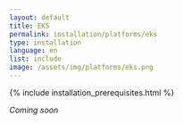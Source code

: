 ```yaml
---
layout: default
title: EKS
permalink: installation/platforms/eks
type: installation
language: en
list: include
image: /assets/img/platforms/eks.png
---
```


{% include installation_prerequisites.html %}

<!--**To set up and run Meshery on EKS** 

In order to provide Meshery with the necessary access to your managed Kubernetes instance, 
Meshery will need to be assigned a *ServiceAccount*. An existing ServiceAccount can be used or a new one created. 
1. Ensure that the ServiceAccount you use has the *cluster-admin* role assigned.
1. Configure Meshery to run on EKS:
    - [Automatic Configuration](#automatic-configuration-recommended)
    - [Manual Configuration](#manual-configuration-optional)

_Note: Make sure you are able to access EKS with *kubectl* by following the [EKS Guide.](https://docs.aws.amazon.com/eks/latest/userguide/create-kubeconfig.html){:target="_blank"}_

#### **Automatic Configuration (Recommended)**

1. In your browser, navigate to Meshery (e.g. `http://localhost:9081`) and login.
1. Download your Meshery authentication token by clicking **Get Token** under your user profile.
1. Use this authentication token to execute the following command:

    ```$ mesheryctl system config eks --token <PATH TO TOKEN>```

This command updates your kubeconfig to provide Meshery with access to your managed Kubernetes instance.
Once configured, proceed with using Meshery:

`mesheryctl system start`

#### **Manual Configuration (Optional)**

If the [Automatic Configuration](#automatic-configuration-recommended) procedure fails or you would like to manually prepare your kubeconfig file to provide Meshery with the necessary access to your managed Kubernetes instance, perform the following actions:

1. Create a *ServiceAccount* with *cluster-admin* role
    
    ```$ kubectl create serviceaccount meshery```

1. Adding/Binding *cluster-admin* role to new service account **meshery**
    
    ```$ kubectl create clusterrolebinding meshery-binding --clusterrole=cluster-admin\--serviceaccount=default:meshery```

1. Get secret name from *ServiceAccount*.
    
    <pre class="codeblock-pre">
    <div class="codeblock"><div class="clipboardjs">
    $ kubectl get secrets

    NAME                           TYPE                                  DATA   AGE
    default-token-fnfjp            kubernetes.io/service-account-token   3      95d
    meshery-token-5z9xj               kubernetes.io/service-account-token   3      66m
    </div></div>
    </pre>

    _Note: Here the secret name is **meshery-token-5z9xj**_
1. Get secret/token:

    <pre class="codeblock-pre">
    <div class="codeblock"><div class="clipboardjs">
    $ kubectl describe secret  sa-1-token-5z9xj
    Name:         meshery-token-5z9xj
    Namespace:    default
    Labels:       <none>
    Annotations:  kubernetes.io/service-account.name: meshery
                  kubernetes.io/service-account.uid: 397XXX-XXX-XXXX-XXXXX-XXXXX

    Type:  kubernetes.io/service-account-token

    Data
    ====
    ca.crt:     1025 bytes
    namespace:  7 bytes
    token:      XXXhbGciOiJSUXXXX     </div></div></pre>

1. Generate new kubeconfig yaml file to use as input to Meshery.
1. Set config Credential using above generate `token`.
    
    <pre class="codeblock-pre">
    <div class="codeblock"><div class="clipboardjs">
    $ kubectl config set-credentials meshery --token=XXXXX

    o/p:User "meshery" set.
    </div></div>
    </pre>

1. Set current context to our new service account `meshery`
    
    <pre class="codeblock-pre">
    <div class="codeblock"><div class="clipboardjs">
    $ kubectl config set-context --current --user=meshery

    o/p:
    Context "aws" modified.
    </div></div>
    </pre>

1. Generate kubeconfig yaml file to use as input to Meshery.
    
    <pre class="codeblock-pre">
    <div class="codeblock"><div class="clipboardjs">
    $ kubectl config view --minify --flatten >  config_aws_eks.yaml
    </div></div>
    </pre>

Meshery should now be connected with your managed Kubernetes instance. Take a look at the [Meshery guides](/docs/guides) for advanced usage tips.-->

*Coming soon*